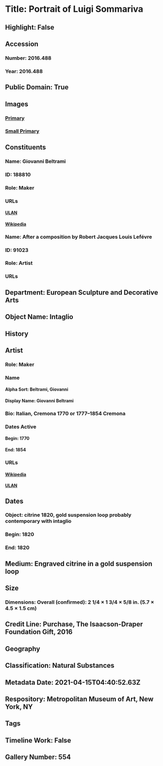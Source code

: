 # Title: Portrait of Luigi Sommariva
## Highlight: False
## Accession
### Number: 2016.488
### Year: 2016.488
## Public Domain: True
## Images
### [Primary](https://images.metmuseum.org/CRDImages/es/original/DP-12903-001.jpg)
### [Small Primary](https://images.metmuseum.org/CRDImages/es/web-large/DP-12903-001.jpg)
## Constituents
### Name: Giovanni Beltrami
### ID: 188810
### Role: Maker
### URLs
#### [ULAN](http://vocab.getty.edu/page/ulan/500123540)
#### [Wikipedia](https://www.wikidata.org/wiki/Q1525952)
### Name: After a composition by Robert Jacques Louis Lefévre
### ID: 91023
### Role: Artist
### URLs
## Department: European Sculpture and Decorative Arts
## Object Name: Intaglio
## History
## Artist
### Role: Maker
### Name
#### Alpha Sort: Beltrami, Giovanni
#### Display Name: Giovanni Beltrami
### Bio: Italian, Cremona 1770 or 1777–1854 Cremona
### Dates Active
#### Begin: 1770
#### End: 1854
### URLs
#### [Wikipedia](https://www.wikidata.org/wiki/Q1525952)
#### [ULAN](http://vocab.getty.edu/page/ulan/500123540)
## Dates
### Object: citrine 1820, gold suspension loop probably contemporary with intaglio
### Begin: 1820
### End: 1820
## Medium: Engraved citrine in a gold suspension loop
## Size
### Dimensions: Overall (confirmed): 2 1/4 × 1 3/4 × 5/8 in. (5.7 × 4.5 × 1.5 cm)
## Credit Line: Purchase, The Isaacson-Draper Foundation Gift, 2016
## Geography
## Classification: Natural Substances
## Metadata Date: 2021-04-15T04:40:52.63Z
## Respository: Metropolitan Museum of Art, New York, NY
## Tags
## Timeline Work: False
## Gallery Number: 554